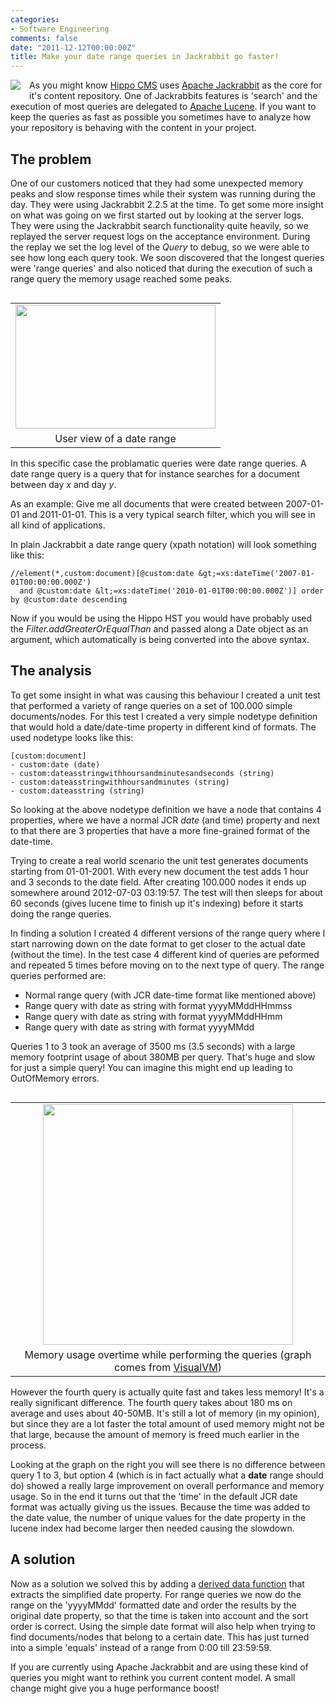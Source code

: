 ```yaml
---
categories:
- Software Engineering
comments: false
date: "2011-12-12T00:00:00Z"
title: Make your date range queries in Jackrabbit go faster!
---
```



<div class="separator" style="clear: both; text-align: center;"><a href="http://3.bp.blogspot.com/-l8SjlzLi76c/Ttjwm2naNeI/AAAAAAAAAg0/9RuEKVqgL1o/s1600/jlogo64_med.png" imageanchor="1" style="clear: left; float: left; margin-bottom: 1em; margin-right: 1em;"><img border="0" src="http://3.bp.blogspot.com/-l8SjlzLi76c/Ttjwm2naNeI/AAAAAAAAAg0/9RuEKVqgL1o/s1600/jlogo64_med.png" /></a></div>
As you might know <a href="http://www.onehippo.org/" target="_blank">Hippo CMS</a> uses <a href="http://jackrabbit.apache.org/" target="_blank">Apache Jackrabbit</a> as the core for it's content repository. One of Jackrabbits features is 'search' and the execution of most queries are delegated to <a href="http://lucene.apache.org/" target="_blank">Apache Lucene</a>. If you want to keep the queries as fast as possible you sometimes have to analyze how your repository is behaving with the content in your project.

## The problem

One of our customers noticed that they had some unexpected memory peaks and slow response times while their system was running during the day. They were using Jackrabbit  2.2.5 at the time. To get some more insight on what was going on we first started out by looking at the server logs. They were using the Jackrabbit search functionality quite heavily, so we replayed the server request logs on the acceptance environment. During the replay we set the log level of the <i>Query</i> to debug, so we were able to see how long each query took. We soon discovered that the longest queries were 'range queries' and also noticed that during the execution of such a range query the memory usage reached some peaks.

<table cellpadding="0" cellspacing="0" class="tr-caption-container" style="float: right; margin-left: 1em; text-align: right;"><tbody><tr><td style="text-align: center;"><a href="http://2.bp.blogspot.com/-sTjk46P6Duw/Tt6YEJM1QdI/AAAAAAAAAg8/SVux1MAjRzw/s1600/CapturFiles-201112340_2312.png" imageanchor="1" style="clear: right; margin-bottom: 1em; margin-left: auto; margin-right: auto;"><img border="0" height="198" src="http://2.bp.blogspot.com/-sTjk46P6Duw/Tt6YEJM1QdI/AAAAAAAAAg8/SVux1MAjRzw/s320/CapturFiles-201112340_2312.png" width="320" /></a></td></tr><tr><td class="tr-caption" style="text-align: center;">User view of a date range</td></tr></tbody></table>In this specific case the problamatic queries were date range queries. A date range query is a query that for instance searches for a document between day <i>x</i> and day <i>y</i>.

As an example: Give me all documents that were created between 2007-01-01 and 2011-01-01. This is a very typical search filter, which you will see in all kind of applications.

In plain Jackrabbit a date range query (xpath notation) will look something like this:

```
//element(*,custom:document)[@custom:date &gt;=xs:dateTime('2007-01-01T00:00:00.000Z')
  and @custom:date &lt;=xs:dateTime('2010-01-01T00:00:00.000Z')] order by @custom:date descending
```

Now if you would be using the Hippo HST you would have probably used the <i>Filter.addGreaterOrEqualThan</i> and passed along a Date object as an argument, which automatically is being converted into the above syntax.

## The analysis

To get some insight in what was causing this behaviour I created a unit test that performed a variety of range queries on a set of 100.000 simple documents/nodes. For this test I created a very simple nodetype definition that would hold a date/date-time property in different kind of formats. The used nodetype looks like this:

```
[custom:document]
- custom:date (date)
- custom:dateasstringwithhoursandminutesandseconds (string)
- custom:dateasstringwithhoursandminutes (string)
- custom:dateasstring (string)
```

So looking at the above nodetype definition we have a node that contains 4 properties, where we have a normal JCR <i>date</i> (and time) property and next to that there are 3 properties that have a more fine-grained format of the date-time.

Trying to create a real world scenario the unit test generates documents starting from 01-01-2001. With every new document the test adds 1 hour and 3 seconds to the date field. After creating 100.000 nodes it ends up somewhere around 2012-07-03 03:19:57. The test will then sleeps for about 60 seconds (gives lucene time to finish up it's indexing) before it starts doing the range queries.

In finding a solution I created 4 different versions of the range query where I start narrowing down on the date format to get closer to the actual date (without the time). In the test case 4 different kind of queries are peformed and repeated 5 times before moving on to the next type of query. The range queries performed are:
+ Normal range query (with JCR date-time format like mentioned above)
+ Range query with date as string with format yyyyMMddHHmmss
+ Range query with date as string with format yyyyMMddHHmm
+ Range query with date as string with format yyyyMMdd

Queries 1 to 3 took an average of 3500 ms (3.5 seconds) with a large memory footprint usage of about 380MB per query. That's huge and slow for just a simple query! You can imagine this might end up leading to OutOfMemory errors.

<table cellpadding="0" cellspacing="0" class="tr-caption-container" style="float: right; margin-left: 1em; text-align: right;"><tbody><tr><td style="text-align: center;"><a href="http://2.bp.blogspot.com/-wkDq_mi85BI/Tta66ZH34DI/AAAAAAAAAgk/GlmawYbh174/s1600/heap.png" imageanchor="1" style="clear: right; margin-bottom: 1em; margin-left: auto; margin-right: auto;"><img border="0" height="385" src="http://2.bp.blogspot.com/-wkDq_mi85BI/Tta66ZH34DI/AAAAAAAAAgk/GlmawYbh174/s400/heap.png" width="400" /></a></td></tr><tr><td class="tr-caption" style="text-align: center;">Memory usage overtime while performing the queries (graph comes from <a href="http://visualvm.java.net/" target="_blank">VisualVM</a>)</td></tr></tbody></table>

However the fourth query is actually quite fast and takes less memory! It's a really significant difference. The fourth query takes about 180 ms on average and uses about 40-50MB. It's still a lot of memory (in my opinion), but since they are a lot faster the total amount of used memory might not be that large, because the amount of memory is freed much earlier in the process.

Looking at the graph on the right you will see there is no difference between query 1 to 3, but option 4 (which is in fact actually what a <b>date</b> range  should do) showed a really large improvement on overall performance and  memory usage. So in the end it turns out that the 'time' in the default  JCR date format was actually giving us the issues. Because the time was added to the date value, the number of unique values for the date property in the lucene index had become larger then needed causing the slowdown.<br />

## A solution

Now as a solution we solved this by adding a <a href="http://www.onehippo.org/cms7/documentation/development/content+repository/jcr/reference/derived_data.html" target="_blank">derived data function</a> that extracts the simplified date property. For range queries we now do the range on the 'yyyyMMdd' formatted date and order the results by the original date property, so that the time is taken into account and the sort order is correct. Using the simple date format will also help when trying to find documents/nodes that belong to a certain date. This has just turned into a simple 'equals' instead of a range from 0:00 till 23:59:59.

If you are currently using Apache Jackrabbit and are using these kind of queries you might want to rethink you current content model. A small change might give you a huge performance boost!
